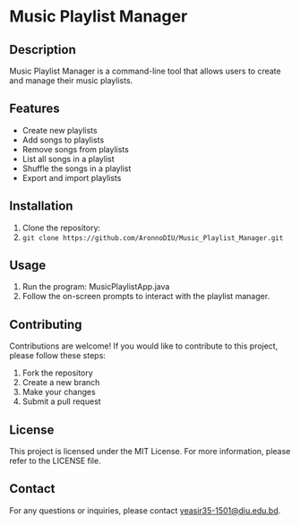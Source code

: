 # Music Playlist Manager

## Description

Music Playlist Manager is a command-line tool that allows users to create and manage their music playlists.

## Features

- Create new playlists
- Add songs to playlists
- Remove songs from playlists
- List all songs in a playlist
- Shuffle the songs in a playlist
- Export and import playlists

## Installation

1. Clone the repository:
2. `git clone https://github.com/AronnoDIU/Music_Playlist_Manager.git`

## Usage

1. Run the program: MusicPlaylistApp.java
2. Follow the on-screen prompts to interact with the playlist manager.

## Contributing

Contributions are welcome! If you would like to contribute to this project, please follow these steps:

1. Fork the repository
2. Create a new branch
3. Make your changes
4. Submit a pull request

## License

This project is licensed under the MIT License. For more information, please refer to the LICENSE file.

## Contact

For any questions or inquiries, please contact [yeasir35-1501@diu.edu.bd](mailto:yeasir35-1501@diu.edu.bd).